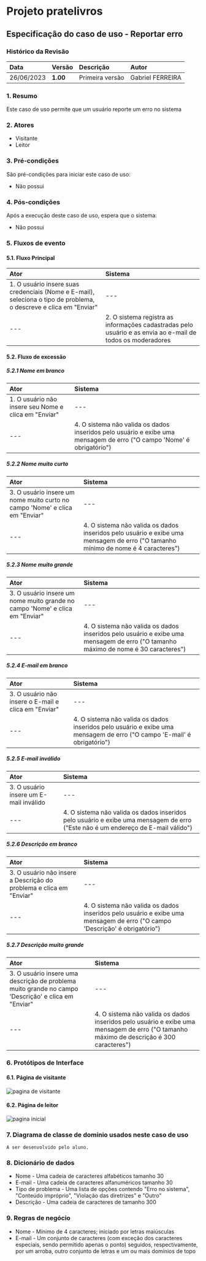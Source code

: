 # Projeto pratelivros

## Especificação do caso de uso - Reportar erro

### Histórico da Revisão 
|  Data  | Versão | Descrição | Autor |
|:-------|:-------|:----------|:------|
| 26/06/2023 | **1.00** | Primeira versão  | Gabriel FERREIRA |

### 1. Resumo 
Este caso de uso permite que um usuário reporte um erro no sistema

### 2. Atores 
- Visitante
- Leitor

### 3. Pré-condições
São pré-condições para iniciar este caso de uso:
- Não possui

### 4. Pós-condições
Após a execução deste caso de uso, espera que o sistema:
- Não possui

### 5. Fluxos de evento

#### 5.1. Fluxo Principal 
|  Ator  | Sistema |
|:-------|:------- |
|1. O usuário insere suas credenciais (Nome e E-mail), seleciona o tipo de problema, o descreve e clica em "Enviar" | --- |
| --- |2. O sistema registra as informações cadastradas pelo usuário e as envia ao e-mail de todos os moderadores | --- |

#### 5.2. Fluxo de excessão

##### 5.2.1 Nome em branco
|  Ator  | Sistema |
|:-------|:------- |
|1. O usuário não insere seu Nome e clica em "Enviar" | --- |
|--- |4. O sistema não valida os dados inseridos pelo usuário e exibe uma mensagem de erro ("O campo 'Nome' é obrigatório") |

##### 5.2.2 Nome muito curto
|  Ator  | Sistema |
|:-------|:------- |
|3. O usuário insere um nome muito curto no campo 'Nome' e clica em "Enviar" | --- |
|--- |4. O sistema não valida os dados inseridos pelo usuário e exibe uma mensagem de erro ("O tamanho mínimo de nome é 4 caracteres") |

##### 5.2.3 Nome muito grande
|  Ator  | Sistema |
|:-------|:------- |
|3. O usuário insere um nome muito grande no campo 'Nome' e clica em "Enviar" | --- |
|--- |4. O sistema não valida os dados inseridos pelo usuário e exibe uma mensagem de erro ("O tamanho máximo de nome é 30 caracteres") |

##### 5.2.4 E-mail em branco
|  Ator  | Sistema |
|:-------|:------- |
|3. O usuário não insere o E-mail e clica em "Enviar" | --- |
|--- |4. O sistema não valida os dados inseridos pelo usuário e exibe uma mensagem de erro ("O campo 'E-mail' é obrigatório") |

##### 5.2.5 E-mail inválido
|  Ator  | Sistema |
|:-------|:------- |
|3. O usuário insere um E-mail inválido | --- |
|--- |4. O sistema não valida os dados inseridos pelo usuário e exibe uma mensagem de erro ("Este não é um endereço de E-mail válido") |

##### 5.2.6 Descrição em branco
|  Ator  | Sistema |
|:-------|:------- |
|3. O usuário não insere a Descrição do problema e clica em "Enviar" | --- |
|--- |4. O sistema não valida os dados inseridos pelo usuário e exibe uma mensagem de erro ("O campo 'Descrição' é obrigatório") |

##### 5.2.7 Descrição muito grande
|  Ator  | Sistema |
|:-------|:------- |
|3. O usuário insere uma descrição de problema muito grande no campo 'Descrição' e clica em "Enviar" | --- |
|--- |4. O sistema não valida os dados inseridos pelo usuário e exibe uma mensagem de erro ("O tamanho máximo de descrição é 300 caracteres") |

### 6. Protótipos de Interface
#### 6.1. Página de visitante
![pagina de visitante](https://github.com/PI-InfoWeb-CNAT/2023-pratelivros/assets/84422577/7a3af42e-cf42-4c9e-9998-f9a31350e89d)

#### 6.2. Página de leitor
![pagina inicial](https://github.com/PI-InfoWeb-CNAT/2023-pratelivros/assets/84422577/6dfc2e44-4ed9-417f-b8ae-663dc599fd43)

### 7. Diagrama de classe de domínio usados neste caso de uso
`A ser desenvolvido pelo aluno.`

### 8. Dicionário de dados
- Nome - Uma cadeia de caracteres alfabéticos tamanho 30
- E-mail - Uma cadeia de caracteres alfanuméricos tamanho 30
- Tipo de problema - Uma lista de opções contendo "Erro no sistema", "Conteúdo impróprio", "Violação das diretrizes" e "Outro"
- Descrição - Uma cadeia de caracteres de tamanho 300

### 9. Regras de negócio
- Nome - Mínimo de 4 caracteres; iniciado por letras maiúsculas
- E-mail - Um conjunto de caracteres (com exceção dos caracteres especiais, sendo permitido apenas o ponto) seguidos, respectivamente, por um arroba, outro conjunto de letras e um ou mais domínios de topo
